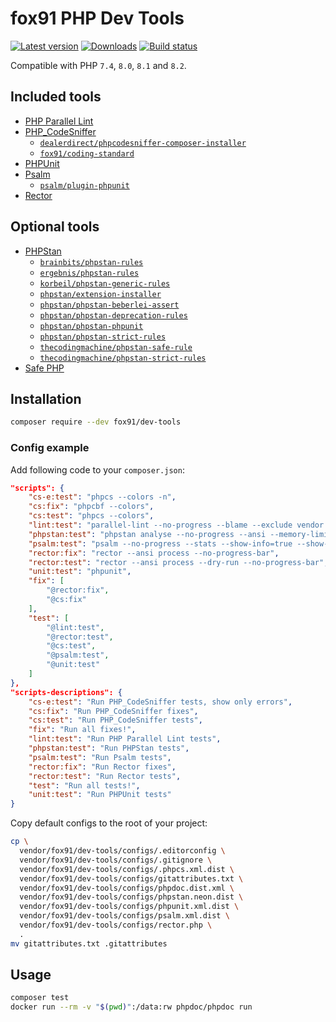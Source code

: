 # fox91 PHP Dev Tools

[![Latest version](https://img.shields.io/packagist/v/fox91/dev-tools.svg?colorB=007EC6)](https://packagist.org/packages/fox91/dev-tools)
[![Downloads](https://img.shields.io/packagist/dt/fox91/dev-tools.svg?colorB=007EC6)](https://packagist.org/packages/fox91/dev-tools)
[![Build status](https://github.com/fox91/php-dev-tools/workflows/php-ci/badge.svg?branch=main)](https://github.com/fox91/php-dev-tools/actions?query=workflow%3Aphp-ci+branch%3Amain)

Compatible with PHP `7.4`, `8.0`, `8.1` and `8.2`.

## Included tools

- [PHP Parallel Lint](https://packagist.org/packages/php-parallel-lint/php-parallel-lint)
- [PHP_CodeSniffer](https://packagist.org/packages/squizlabs/php_codesniffer)
    + [`dealerdirect/phpcodesniffer-composer-installer`](https://packagist.org/packages/dealerdirect/phpcodesniffer-composer-installer)
    + [`fox91/coding-standard`](https://packagist.org/packages/fox91/coding-standard)
- [PHPUnit](https://packagist.org/packages/phpunit/phpunit)
- [Psalm](https://packagist.org/packages/vimeo/psalm)
    + [`psalm/plugin-phpunit`](https://packagist.org/packages/psalm/plugin-phpunit)
- [Rector](https://packagist.org/packages/rector/rector)

## Optional tools

- [PHPStan](https://packagist.org/packages/phpstan/phpstan)
    + [`brainbits/phpstan-rules`](https://packagist.org/packages/brainbits/phpstan-rules)
    + [`ergebnis/phpstan-rules`](https://packagist.org/packages/ergebnis/phpstan-rules)
    + [`korbeil/phpstan-generic-rules`](https://packagist.org/packages/korbeil/phpstan-generic-rules)
    + [`phpstan/extension-installer`](https://packagist.org/packages/phpstan/extension-installer)
    + [`phpstan/phpstan-beberlei-assert`](https://packagist.org/packages/phpstan/phpstan-beberlei-assert)
    + [`phpstan/phpstan-deprecation-rules`](https://packagist.org/packages/phpstan/phpstan-deprecation-rules)
    + [`phpstan/phpstan-phpunit`](https://packagist.org/packages/phpstan/phpstan-phpunit)
    + [`phpstan/phpstan-strict-rules`](https://packagist.org/packages/phpstan/phpstan-strict-rules)
    + [`thecodingmachine/phpstan-safe-rule`](https://packagist.org/packages/thecodingmachine/phpstan-safe-rule)
    + [`thecodingmachine/phpstan-strict-rules`](https://packagist.org/packages/thecodingmachine/phpstan-strict-rules)
- [Safe PHP](https://packagist.org/packages/thecodingmachine/safe)

## Installation

```bash
composer require --dev fox91/dev-tools
```

### Config example

Add following code to your `composer.json`:

```json
"scripts": {
    "cs-e:test": "phpcs --colors -n",
    "cs:fix": "phpcbf --colors",
    "cs:test": "phpcs --colors",
    "lint:test": "parallel-lint --no-progress --blame --exclude vendor .",
    "phpstan:test": "phpstan analyse --no-progress --ansi --memory-limit 128M",
    "psalm:test": "psalm --no-progress --stats --show-info=true --show-snippet",
    "rector:fix": "rector --ansi process --no-progress-bar",
    "rector:test": "rector --ansi process --dry-run --no-progress-bar",
    "unit:test": "phpunit",
    "fix": [
        "@rector:fix",
        "@cs:fix"
    ],
    "test": [
        "@lint:test",
        "@rector:test",
        "@cs:test",
        "@psalm:test",
        "@unit:test"
    ]
},
"scripts-descriptions": {
    "cs-e:test": "Run PHP_CodeSniffer tests, show only errors",
    "cs:fix": "Run PHP_CodeSniffer fixes",
    "cs:test": "Run PHP_CodeSniffer tests",
    "fix": "Run all fixes!",
    "lint:test": "Run PHP Parallel Lint tests",
    "phpstan:test": "Run PHPStan tests",
    "psalm:test": "Run Psalm tests",
    "rector:fix": "Run Rector fixes",
    "rector:test": "Run Rector tests",
    "test": "Run all tests!",
    "unit:test": "Run PHPUnit tests"
}
```

Copy default configs to the root of your project:

```bash
cp \
  vendor/fox91/dev-tools/configs/.editorconfig \
  vendor/fox91/dev-tools/configs/.gitignore \
  vendor/fox91/dev-tools/configs/.phpcs.xml.dist \
  vendor/fox91/dev-tools/configs/gitattributes.txt \
  vendor/fox91/dev-tools/configs/phpdoc.dist.xml \
  vendor/fox91/dev-tools/configs/phpstan.neon.dist \
  vendor/fox91/dev-tools/configs/phpunit.xml.dist \
  vendor/fox91/dev-tools/configs/psalm.xml.dist \
  vendor/fox91/dev-tools/configs/rector.php \
  .
mv gitattributes.txt .gitattributes
```

## Usage

```bash
composer test
docker run --rm -v "$(pwd)":/data:rw phpdoc/phpdoc run
```
